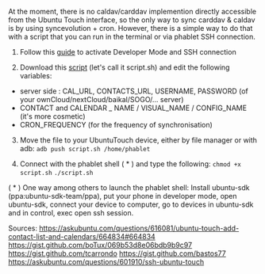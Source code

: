At the moment, there is no caldav/carddav implemention directly accessible from the Ubuntu Touch interface, so the only way to sync carddav & caldav is by using syncevolution + cron.
However, there is a simple way to do that with a script that you can run in the terminal or via phablet SSH connection.

1) Follow this [guide](https://wiki.ubports.com/wiki/How-to-use-adb-from-ubuntu-desktop) to activate Developer Mode and SSH connection

2) Download this [script](https://gist.github.com/bastos77/0c47a94dd0bf3e394f879c0ff42b7839) (let's call it script.sh) and edit the following variables: 
- server side : CAL_URL, CONTACTS_URL, USERNAME, PASSWORD (of your ownCloud/nextCloud/baikal/SOGO/... server)
- CONTACT and CALENDAR _ NAME / VISUAL_NAME / CONFIG_NAME (it's more cosmetic)
- CRON_FREQUENCY (for the frequency of synchronisation)

3) Move the file to your UbuntuTouch device, either by file manager or with adb: 
```adb push script.sh /home/phablet```

4) Connect with the phablet shell ( * ) and type the following:
```chmod +x script.sh```
```./script.sh```


( * ) One way among others to launch the phablet shell:
Install ubuntu-sdk (ppa:ubuntu-sdk-team/ppa), put your phone in developer mode, open ubuntu-sdk, connect your device to computer, go to devices in ubuntu-sdk and in control, exec open ssh session. 


Sources:
https://askubuntu.com/questions/616081/ubuntu-touch-add-contact-list-and-calendars/664834#664834
https://gist.github.com/boTux/069b53d8e06bdb9b9c97
https://gist.github.com/tcarrondo
https://gist.github.com/bastos77
https://askubuntu.com/questions/601910/ssh-ubuntu-touch